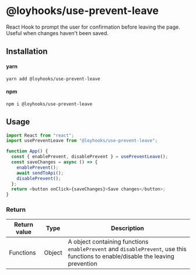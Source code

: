 # @loyhooks/use-prevent-leave

React Hook to prompt the user for confirmation before leaving the page. Useful when changes haven't been saved.

## Installation

#### yarn

`yarn add @loyhooks/use-prevent-leave`

#### npm

`npm i @loyhooks/use-prevent-leave`

## Usage

```js
import React from "react";
import usePreventLeave from "@loyhooks/use-prevent-leave";

function App() {
  const { enablePrevent, disablePrevent } = usePreventLeave();
  const saveChanges = async () => {
    enablePrevent();
    await sendToApi();
    disablePrevent();
  };
  return <button onClick={saveChanges}>Save changes</button>;
}
```

### Return

| Return value | Type   | Description                                                                                                                     |
| ------------ | ------ | ------------------------------------------------------------------------------------------------------------------------------- |
| Functions    | Object | A object containing functions `enablePrevent` and `disablePrevent`, use this functions to enable/disable the leaving prevention |
